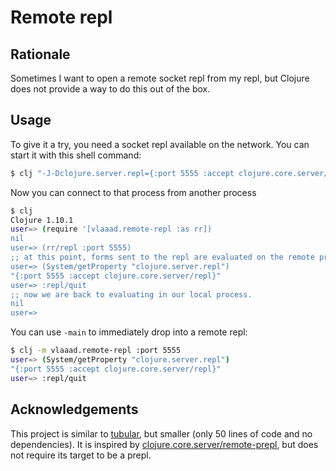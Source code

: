 # Remote repl

## Rationale

Sometimes I want to open a remote socket repl from my repl, but Clojure does not 
provide a way to do this out of the box. 

## Usage

To give it a try, you need a socket repl available on the network. You can start
it with this shell command:
```sh
$ clj "-J-Dclojure.server.repl={:port 5555 :accept clojure.core.server/repl}" 
```

Now you can connect to that process from another process
```sh
$ clj
Clojure 1.10.1
user=> (require '[vlaaad.remote-repl :as rr])
nil
user=> (rr/repl :port 5555)
;; at this point, forms sent to the repl are evaluated on the remote process 
user=> (System/getProperty "clojure.server.repl")
"{:port 5555 :accept clojure.core.server/repl}"
user=> :repl/quit
;; now we are back to evaluating in our local process.
nil
user=> 
```

You can use `-main` to immediately drop into a remote repl:
```sh
$ clj -m vlaaad.remote-repl :port 5555
user=> (System/getProperty "clojure.server.repl")
"{:port 5555 :accept clojure.core.server/repl}"
user=> :repl/quit
```

## Acknowledgements

This project is similar to [tubular](https://github.com/mfikes/tubular), but 
smaller (only 50 lines of code and no dependencies). It is inspired by 
[clojure.core.server/remote-prepl](https://github.com/clojure/clojure/blob/0035cd8d73517e7475cb8b96c7911eb0c43a1a9d/src/clj/clojure/core/server.clj#L295-L338),
but does not require its target to be a prepl.